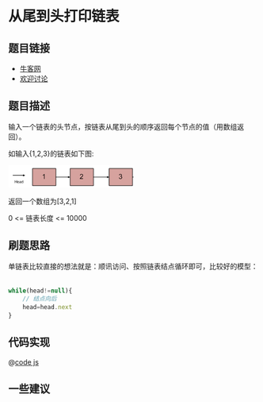 # 从尾到头打印链表

## 题目链接

- [牛客网](https://www.nowcoder.com/practice/d0267f7f55b3412ba93bd35cfa8e8035)
- [欢迎讨论]()

## 题目描述

输入一个链表的头节点，按链表从尾到头的顺序返回每个节点的值（用数组返回）。

如输入{1,2,3}的链表如下图:

![](./printListFromTailToHead.png)

返回一个数组为[3,2,1]

0 <= 链表长度 <= 10000

## 刷题思路

单链表比较直接的想法就是：顺讯访问、按照链表结点循环即可，比较好的模型：

```js

while(head!=null){
    // 结点向后
    head=head.next
}
```

## 代码实现

@[code js](@code/algorithm/剑指/链表/printListFromTailToHead.js)

## 一些建议
